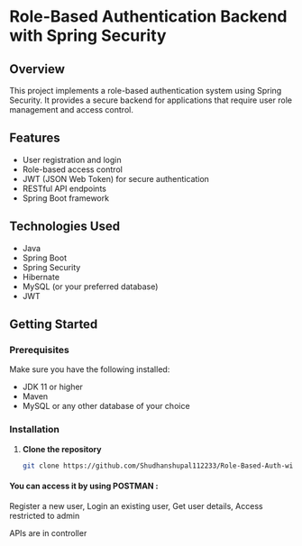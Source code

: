 # Role-Based Authentication Backend with Spring Security

## Overview
This project implements a role-based authentication system using Spring Security. It provides a secure backend for applications that require user role management and access control.

## Features
- User registration and login
- Role-based access control
- JWT (JSON Web Token) for secure authentication
- RESTful API endpoints
- Spring Boot framework

## Technologies Used
- Java
- Spring Boot
- Spring Security
- Hibernate
- MySQL (or your preferred database)
- JWT

## Getting Started

### Prerequisites
Make sure you have the following installed:
- JDK 11 or higher
- Maven
- MySQL or any other database of your choice

### Installation

1. **Clone the repository**
   ```bash
   git clone https://github.com/Shudhanshupal112233/Role-Based-Auth-with-Spring-Security.git


#### You can access it by using POSTMAN :
Register a new user,
Login an existing user,
Get user details,
Access restricted to admin

APIs are in controller
   
